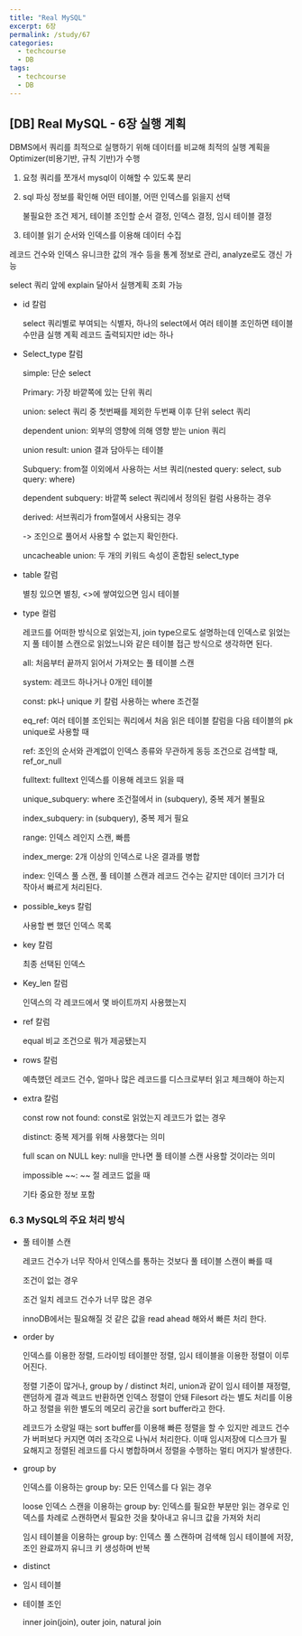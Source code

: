 ```yaml
---
title: "Real MySQL"
excerpt: 6장
permalink: /study/67
categories:
  - techcourse
  - DB
tags:
  - techcourse
  - DB 
---  
```


## [DB] Real MySQL - 6장 실행 계획

DBMS에서 쿼리를 최적으로 실행하기 위해 데이터를 비교해 최적의 실행 계획을 Optimizer(비용기반, 규칙 기반)가 수행

1. 요청 쿼리를 쪼개서 mysql이 이해할 수 있도록 분리

2. sql 파싱 정보를 확인해 어떤 테이블, 어떤 인덱스를 읽을지 선택

   불필요한 조건 제거, 테이블 조인할 순서 결정, 인덱스 결정, 임시 테이블 결정

3. 테이블 읽기 순서와 인덱스를 이용해 데이터 수집

레코드 건수와 인덱스 유니크한 값의 개수 등을 통계 정보로 관리, analyze로도 갱신 가능

select 쿼리 앞에 explain 달아서 실행계획 조회 가능

- id 칼럼

  select 쿼리별로 부여되는 식별자, 하나의 select에서 여러 테이블 조인하면 테이블 수만큼 실행 계획 레코드 출력되지만 id는 하나

- Select_type 칼럼

  simple: 단순 select 

  Primary: 가장 바깥쪽에 있는 단위 쿼리

  union: select 쿼리 중 첫번째를 제외한 두번째 이후 단위 select 쿼리

  dependent union: 외부의 영향에 의해 영향 받는 union 쿼리

  union result: union 결과 담아두는 테이블

  Subquery: from절 이외에서 사용하는 서브 쿼리(nested query: select, sub query: where)

  dependent subquery: 바깥쪽 select 쿼리에서 정의된 컬럼 사용하는 경우

  derived: 서브쿼리가 from절에서 사용되는 경우

  -> 조인으로 풀어서 사용할 수 없는지 확인한다.

  uncacheable union: 두 개의 키워드 속성이 혼합된 select_type

- table 칼럼

  별칭 있으면 별칭, <>에 쌓여있으면 임시 테이블

- type 컬럼

  레코드를 어떠한 방식으로 읽었는지, join type으로도 설명하는데 인덱스로 읽었는지 풀 테이블 스캔으로 읽었느니와 같은 테이블 접근 방식으로 생각하면 된다.

  all: 처음부터 끝까지 읽어서 가져오는 풀 테이블 스캔

  system: 레코드 하나거나 0개인 테이블

  const: pk나 unique 키 칼럼 사용하는 where 조건절 

  eq_ref: 여러 테이블 조인되는 쿼리에서 처음 읽은 테이블 칼럼을 다음 테이블의 pk unique로 사용할 때

  ref: 조인의 순서와 관계없이 인덱스 종류와 무관하게 동등 조건으로 검색할 때, ref_or_null

  fulltext: fulltext 인덱스를 이용해 레코드 읽을 때

  unique_subquery: where 조건절에서 in (subquery), 중복 제거 불필요

  index_subquery: in (subquery), 중복 제거 필요

  range: 인덱스 레인지 스캔, 빠름

  index_merge: 2개 이상의 인덱스로 나온 결과를 병합

  index: 인덱스 풀 스캔, 풀 테이블 스캔과 레코드 건수는 같지만 데이터 크기가 더 작아서 빠르게 처리된다. 

- possible_keys 칼럼

  사용할 뻔 했던 인덱스 목록

- key 칼럼

  최종 선택된 인덱스

- Key_len 칼럼

  인덱스의 각 레코드에서 몇 바이트까지 사용했는지

- ref 칼럼

  equal 비교 조건으로 뭐가 제공됐는지

- rows 칼럼

  예측했던 레코드 건수, 얼마나 많은 레코드를 디스크로부터 읽고 체크해야 하는지

- extra 칼럼

  const row not found: const로 읽었는지 레코드가 없는 경우

  distinct: 중복 제거를 위해 사용했다는 의미

  full scan on NULL key: null을 만나면 풀 테이블 스캔 사용할 것이라는 의미

  impossible ~~: ~~ 절 레코드 없을 때

  기타 중요한 정보 포함

### 6.3 MySQL의 주요 처리 방식

- 풀 테이블 스캔

  레코드 건수가 너무 작아서 인덱스를 통하는 것보다 풀 테이블 스캔이 빠를 때

  조건이 없는 경우

  조건 일치 레코드 건수가 너무 많은 경우

  innoDB에서는 필요해질 것 같은 값을 read ahead 해와서 빠른 처리 한다.

- order by

  인덱스를 이용한 정렬, 드라이빙 테이블만 정렬, 임시 테이블을 이용한 정렬이 이루어진다.

  정렬 기준이 많거나, group by / distinct 처리, union과 같이 임시 테이블 재정렬, 랜덤하게 결과 렉코드 반환하면 인덱스 정렬이 안돼 Filesort 라는 별도 처리를 이용하고 정렬을 위한 별도의 메모리 공간을 sort buffer라고 한다.

  레코드가 소량일 때는 sort buffer를 이용해 빠른 정렬을 할 수 있지만 레코드 건수가 버퍼보다 커지면 여러 조각으로 나눠서 처리한다. 이때 임시저장에 디스크가 필요해지고 정렬된 레코드를 다시 병합하며서 정렬을 수행하는 멀티 머지가 발생한다.

- group by

  인덱스를 이용하는 group by: 모든 인덱스를 다 읽는 경우

  loose 인덱스 스캔을 이용하는 group by: 인덱스를 필요한 부분만 읽는 경우로 인덱스를 차례로 스캔하면서 필요한 것을 찾아내고 유니크 값을 가져와 처리

  임시 테이블을 이용하는 group by: 인덱스 풀 스캔하며 검색해 임시 테이블에 저장, 조인 완료까지 유니크 키 생성하며 반복

- distinct

- 임시 테이블

- 테이블 조인

  inner join(join), outer join, natural join

  

  